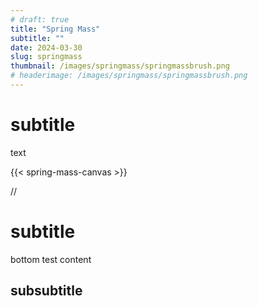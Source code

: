 ```yaml
---
# draft: true
title: "Spring Mass"
subtitle: ""
date: 2024-03-30
slug: springmass
thumbnail: /images/springmass/springmassbrush.png
# headerimage: /images/springmass/springmassbrush.png
---
```


# subtitle

text

{{< spring-mass-canvas >}}



//


# subtitle

bottom test content

## subsubtitle